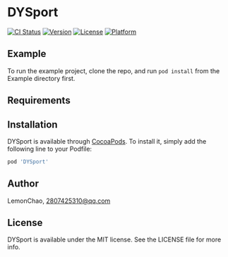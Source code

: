 # DYSport

[![CI Status](https://img.shields.io/travis/LemonChao/DYSport.svg?style=flat)](https://travis-ci.org/LemonChao/DYSport)
[![Version](https://img.shields.io/cocoapods/v/DYSport.svg?style=flat)](https://cocoapods.org/pods/DYSport)
[![License](https://img.shields.io/cocoapods/l/DYSport.svg?style=flat)](https://cocoapods.org/pods/DYSport)
[![Platform](https://img.shields.io/cocoapods/p/DYSport.svg?style=flat)](https://cocoapods.org/pods/DYSport)

## Example

To run the example project, clone the repo, and run `pod install` from the Example directory first.

## Requirements

## Installation

DYSport is available through [CocoaPods](https://cocoapods.org). To install
it, simply add the following line to your Podfile:

```ruby
pod 'DYSport'
```

## Author

LemonChao, 2807425310@qq.com

## License

DYSport is available under the MIT license. See the LICENSE file for more info.
